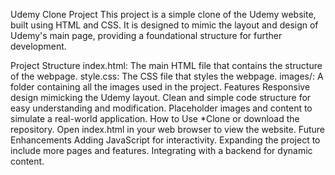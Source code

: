 Udemy Clone Project
This project is a simple clone of the Udemy website, built using HTML and CSS. It is designed to mimic the layout and design of Udemy's main page, providing a foundational structure for further development.

Project Structure
index.html: The main HTML file that contains the structure of the webpage.
style.css: The CSS file that styles the webpage.
images/: A folder containing all the images used in the project.
Features
Responsive design mimicking the Udemy layout.
Clean and simple code structure for easy understanding and modification.
Placeholder images and content to simulate a real-world application.
How to Use
*Clone or download the repository.
Open index.html in your web browser to view the website.
Future Enhancements
Adding JavaScript for interactivity.
Expanding the project to include more pages and features.
Integrating with a backend for dynamic content.
